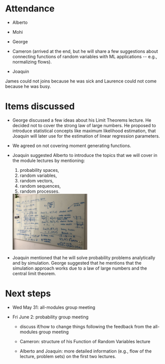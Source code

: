 # Attendance

- Alberto

- Mohi

- George 

- Cameron (arrived at the end, but he will share a few suggestions about connecting functions of random variables with ML applications -- e.g., normalizing flows).

- Joaquin

James could not joins because he was sick and Laurence could not come because he was busy.

# Items discussed

- George discussed a few ideas about his Limit Theorems lecture. He decided not to cover the strong law of large numbers. He proposed to introduce statistical concepts like maximum likelihood estimation, that Joaquin will later use for the estimation of linear regression parameters.

- We agreed on not covering moment generating functions.

- Joaquin suggested Alberto to introduce the topics that we will cover in the module lectures by mentioning:

    1. probability spaces, 
    2. random variables,
    3. random vectors,
    4. random sequences,
    5. random processes.

    <img src="../../images/nerdIntro.jpg" width="50%" height="50%">

- Joaquin mentioned that he will solve probability problems analytically and by simulation. George suggested that he mentions that the simulation approach works due to a law of large numbers and the central limit theorem.

# Next steps

- Wed May 31: all-modules group meeting

- Fri June 2: probability group meeting

    - discuss if/how to change things following the feedback from the all-modules group meeting

    - Cameron: structure of his Function of Random Variables lecture

    - Alberto and Joaquin: more detailed information (e.g., flow of the lecture, problem sets) on the first two lectures.

